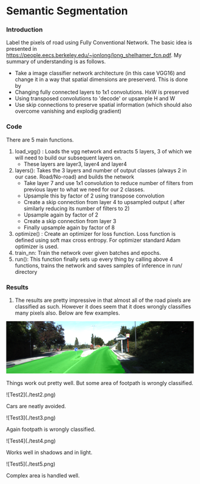 # Semantic Segmentation
### Introduction
Label the pixels of road using Fully Conventional Network. 
The basic idea is presented in https://people.eecs.berkeley.edu/~jonlong/long_shelhamer_fcn.pdf. My summary of understanding is as follows. 
  - Take a image classifier network architecture (in this case VGG16) and change it in a way that spatial dimensions are preserverd. This is done by 
  - Changing fully connected layers to 1x1 convolutions. HxW is preserved
  - Using transposed convolutions to 'decode' or upsample H and W
  - Use skip connections to preserve spatial information (which should also overcome vanishing and explodig gradient)

### Code
There are 5 main functions. 
1. load_vgg() : Loads the vgg network and extracts 5 layers, 3 of which we will need to build our subsequent layers on.
   * These layers are layer3, layer4 and layer4
2. layers(): Takes the 3 layers and number of output classes (always 2 in our case. Road/No-road) and builds the network
   * Take layer 7 and use 1x1 convolution to reduce number of filters from previous layer to what we need for our 2 classes.
   * Upsample this by factor of 2 using transpose convolution
   * Create a skip connection from layer 4 to upsampled output ( after similarly reducing its number of filters to 2)
   * Upsample again by factor of 2
   * Create a skip connection from layer 3
   * Finally upsample again by factor of 8
3. optimize() : Create an optimizer for loss function. Loss function is defined using soft max cross entropy. For optimizer   standard Adam optimizer is used.
4. train_nn: Train the network over given batches and epochs.
5. run(): This function finally sets up every thing by calling above 4 functions, trains the network and saves samples of inference in run/ directory


### Results
1. The results are pretty impressive in that almost all of the road pixels are classified as such. However it does seem that it does wrongly classifies many pixels also. Below are few examples.

![Test1](./test1.png)
<p> Things work out pretty well. But some area of footpath is wrongly classified. <p>
![Test2](./test2.png)
<p> Cars are neatly avoided.
<p> ![Test3](./test3.png)
<p> Again footpath is wrongly classified.
<p> ![Test4](./test4.png)
<p> Works well in shadows and in light.
<p> ![Test5](./test5.png)
<p> Complex area is handled well.
